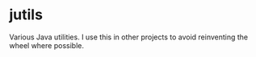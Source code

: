# jutils
Various Java utilities. I use this in other projects to avoid reinventing the wheel where possible.
